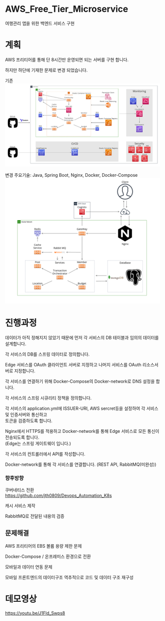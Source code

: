 # AWS_Free_Tier_Microservice
여행관리 앱을 위한 백엔드 서비스 구현

# 계획
AWS 프리티어를 통해 단 8시간만 운영되면 되는 서버를 구현 합니다.

하지만 하단에 기재한 문제로 변경 되었습니다.

기존
![구조도](img/AWS_service.PNG)


변경
주요기술: Java, Spring Boot, Nginx, Docker, Docker-Compose
![구조도](img/service.PNG)
# 진행과정
데이터가 아직 정해지지 않았기 때문에 먼저 각 서비스의 DB 테이블과 임의의 데이터를 설계합니다.

각 서비스의 DB를 스프링 데이터로 정의합니다.

Edge 서비스를 OAuth 클라이언트 서버로 지정하고 나머지 서비스를 OAuth 리소스서버로 지정합니다.

각 서비스를 연결하기 위해 Docker-Compose의 Docker-network로 DNS 설정을 합니다.

각 서비스의 스프링 시큐리티 정책을 정의합니다.

각 서비스의 application.yml에 ISSUER-URI, AWS sercret등을 설정하여 각 서비스 및 인증서버와 통신하고  
토큰을 검증하도록 합니다.

Nginx에서 HTTPS를 적용하고 Docker-network를 통해 Edge 서비스로 모든 통신이 전송되도록 합니다.  
(Edge는 스프링 게이트웨이 입니다.)

각 서비스의 컨트롤러에서 API를 작성합니다.

Docker-network를 통해 각 서비스를 연결합니다. (REST API, RabbitMQ(미완성))

### 향후방향
쿠버네티스 전환  
https://github.com/jth0809/Devops_Automation_K8s

캐시 서비스 제작

RabbitMQ로 전달된 내용의 검증

## 문제해결
AWS 프리티어의 EBS 볼륨 용량 제한 문제  

Docker-Compose / 온프레미스 환경으로 전환

모바일과 데이터 연동 문제

모바일 프론트엔드의 데이터구조 역추적으로 코드 및 데이터 구조 재구성

# 데모영상
https://youtu.be/J1Fld_Swps8